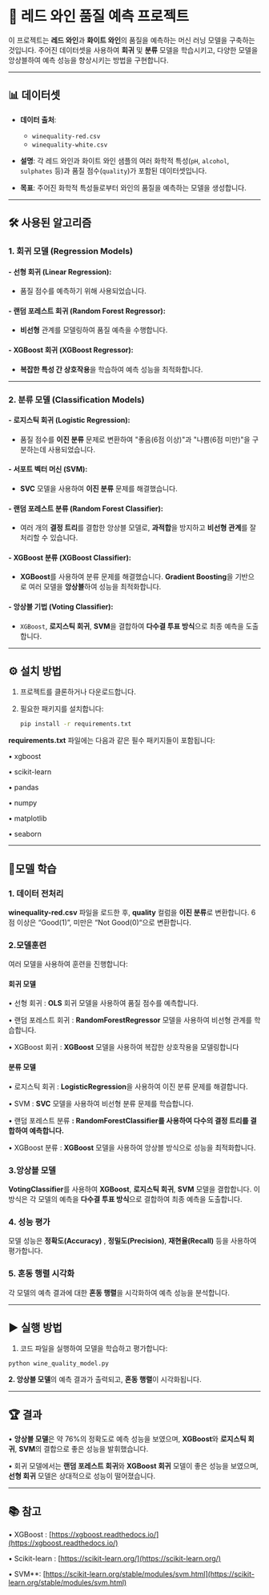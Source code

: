 
# 🍷 레드 와인 품질 예측 프로젝트

이 프로젝트는 **레드 와인**과 **화이트 와인**의 품질을 예측하는 머신 러닝 모델을 구축하는 것입니다. 주어진 데이터셋을 사용하여 **회귀** 및 **분류** 모델을 학습시키고, 다양한 모델을 앙상블하여 예측 성능을 향상시키는 방법을 구현합니다.

---

## 📊 데이터셋

- **데이터 출처**:

  - `winequality-red.csv`
  - `winequality-white.csv`
- **설명**: 각 레드 와인과 화이트 와인 샘플의 여러 화학적 특성(`pH`, `alcohol`, `sulphates` 등)과 품질 점수(`quality`)가 포함된 데이터셋입니다.
- **목표**: 주어진 화학적 특성들로부터 와인의 품질을 예측하는 모델을 생성합니다.

---

## 🛠️ 사용된 알고리즘

### 1. **회귀 모델 (Regression Models)**

#### - **선형 회귀 (Linear Regression)**:

- 품질 점수를 예측하기 위해 사용되었습니다.

#### - **랜덤 포레스트 회귀 (Random Forest Regressor)**:

- **비선형** 관계를 모델링하여 품질 예측을 수행합니다.

#### - **XGBoost 회귀 (XGBoost Regressor)**:

- **복잡한 특성 간 상호작용**을 학습하여 예측 성능을 최적화합니다.

---

### 2. **분류 모델 (Classification Models)**

#### - **로지스틱 회귀 (Logistic Regression)**:

- 품질 점수를 **이진 분류** 문제로 변환하여 "좋음(6점 이상)"과 "나쁨(6점 미만)"을 구분하는데 사용되었습니다.

#### - **서포트 벡터 머신 (SVM)**:

- **SVC** 모델을 사용하여 **이진 분류** 문제를 해결했습니다.

#### - **랜덤 포레스트 분류 (Random Forest Classifier)**:

- 여러 개의 **결정 트리**를 결합한 앙상블 모델로, **과적합**을 방지하고 **비선형 관계**를 잘 처리할 수 있습니다.

#### - **XGBoost 분류 (XGBoost Classifier)**:

- **XGBoost**를 사용하여 분류 문제를 해결했습니다. **Gradient Boosting**을 기반으로 여러 모델을 **앙상블**하여 성능을 최적화합니다.

#### - **앙상블 기법 (Voting Classifier)**:

- `XGBoost`, **로지스틱 회귀**, **SVM**을 결합하여 **다수결 투표 방식**으로 최종 예측을 도출합니다.

---

## ⚙️ 설치 방법

1. 프로젝트를 클론하거나 다운로드합니다.
2. 필요한 패키지를 설치합니다:

   ```bash
   pip install -r requirements.txt
   ```


**requirements.txt** 파일에는 다음과 같은 필수 패키지들이 포함됩니다:

• xgboost

• scikit-learn

• pandas

• numpy

• matplotlib

• seaborn

---



## 🤖모델 학습

### 1. 데이터 전처리

**winequality-red.csv** 파일을 로드한 후, **quality** 컬럼을 **이진 분류**로 변환합니다. 6점 이상은 “Good(1)”, 미만은 “Not Good(0)“으로 변환합니다.

### 2.모델훈련

여러 모델을 사용하여 훈련을 진행합니다:

#### 회귀 모델

• 선형 회귀 : **OLS** 회귀 모델을 사용하여 품질 점수를 예측합니다.

• 랜덤 포레스트 회귀 : **RandomForestRegressor** 모델을 사용하여 비선형 관계를 학습합니다.

• XGBoost 회귀 : **XGBoost** 모델을 사용하여 복잡한 상호작용을 모델링합니다

#### 분류 모델

• 로지스틱 회귀 : **LogisticRegression**을 사용하여 이진 분류 문제를 해결합니다.

• SVM : **SVC** 모델을 사용하여 비선형 분류 문제를 학습합니다.

• 랜덤 포레스트 분류 **: **RandomForestClassifier**를 사용하여 다수의 결정 트리를 결합하여 예측합니다.**

• XGBoost 분류 : **XGBoost** 모델을 사용하여 앙상블 방식으로 성능을 최적화합니다.


### 3.앙상블 모델

**VotingClassifier**를 사용하여 **XGBoost**, **로지스틱 회귀**, **SVM** 모델을 결합합니다. 이 방식은 각 모델의 예측을 **다수결 투표 방식**으로 결합하여 최종 예측을 도출합니다.


### 4. 성능 평가

모델 성능은 **정확도(Accuracy)** , **정밀도(Precision)**, **재현율(Recall)** 등을 사용하여 평가합니다.


### 5. 혼동 행렬 시각화

각 모델의 예측 결과에 대한 **혼동 행렬**을 시각화하여 예측 성능을 분석합니다.

---



## ▶️ 실행 방법

1. 코드 파일을 실행하여 모델을 학습하고 평가합니다:

```
python wine_quality_model.py
```

**2. 앙상블 모델**의 예측 결과가 출력되고, **혼동 행렬**이 시각화됩니다.

---



## 🏆 결과

• **앙상블 모델**은 약 76%의 정확도로 예측 성능을 보였으며, **XGBoost**와 **로지스틱 회귀**, **SVM**의 결합으로 좋은 성능을 발휘했습니다.

• 회귀 모델에서는 **랜덤 포레스트 회귀**와 **XGBoost 회귀** 모델이 좋은 성능을 보였으며, **선형 회귀** 모델은 상대적으로 성능이 떨어졌습니다.

---



## 📚 참고

• XGBoost : [https://xgboost.readthedocs.io/](https://xgboost.readthedocs.io/)

• Scikit-learn : [https://scikit-learn.org/](https://scikit-learn.org/)

• SVM**: [https://scikit-learn.org/stable/modules/svm.html](https://scikit-learn.org/stable/modules/svm.html)
